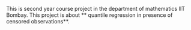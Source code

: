 This is second year course project in the department of mathematics IIT Bombay. This project is about ** quantile regression in presence of censored observations**. 

